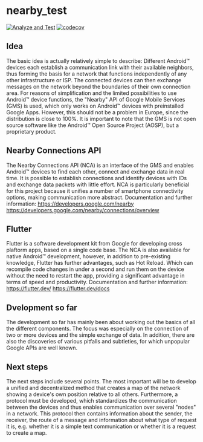 # nearby_test

[![Analyze and Test](https://github.com/Helmer-Developer/nearby_test/actions/workflows/analyze_and_test_workflow.yml/badge.svg)](https://github.com/Helmer-Developer/nearby_test/actions/workflows/analyze_and_test_workflow.yml)
[![codecov](https://codecov.io/gh/Helmer-Developer/nearby_test/branch/master/graph/badge.svg?token=ZGLSVHLR2M)](https://codecov.io/gh/Helmer-Developer/nearby_test)

## Idea
The basic idea is actually relatively simple to describe: Different Android™ devices each establish a communication link with their available neighbors, thus forming the basis for a network that functions independently of any other infrastructure or ISP. The connected devices can then exchange messages on the network beyond the boundaries of their own connection area. For reasons of simplification and the limited possibilities to use Android™ device functions, the "Nearby" API of Google Mobile Services (GMS) is used, which only works on Android™ devices with preinstalled Google Apps. However, this should not be a problem in Europe, since the distribution is close to 100%. It is important to note that the GMS is not open source software like the Android™ Open Source Project (AOSP), but a proprietary product.

## Nearby Connections API
The Nearby Connections API (NCA) is an interface of the GMS and enables Android™ devices to find each other, connect and exchange data in real time. It is possible to establish connections and identify devices with IDs and exchange data packets with little effort. NCA is particularly beneficial for this project because it unifies a number of smartphone connectivity options, making communication more abstract.
Documentation and further information:
https://developers.google.com/nearby
https://developers.google.com/nearby/connections/overview

## Flutter
Flutter is a software development kit from Google for developing cross plaftorm apps, based on a single code base. The NCA is also available for native Android™ development, however, in addition to pre-existing knowledge, Flutter has further advantages, such as Hot Reload. Which can recompile code changes in under a second and run them on the device without the need to restart the app, providing a significant advantage in terms of speed and productivity.
Documentation and further information:
https://flutter.dev/
https://flutter.dev/docs

## Dvelopment so far
The development so far has mainly been about working out the basics of all the different components. The focus was especially on the connection of two or more devices and the simple exchange of data. In addition, there are also the discoveries of various pitfalls and subtleties, for which unpopular Google APIs are well known.

## Next steps
The next steps include several points. The most important will be to develop a unified and decentralized method that creates a map of the network showing a device's own position relative to all others.
Furthermore, a protocol must be developed, which standardizes the communication between the devices and thus enables communication over several "nodes" in a network. This protocol then contains information about the sender, the receiver, the route of a message and information about what type of request it is, e.g. whether it is a simple text communication or whether it is a request to create a map.
